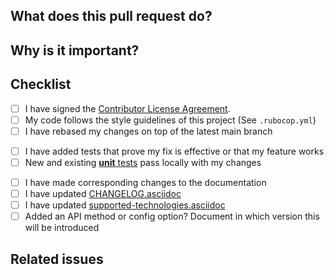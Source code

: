<!--
A few suggestions about filling out this PR

1. Use a descriptive title for the PR.
2. If this pull request is work in progress, create a draft PR instead of prefixing the title with WIP.
3. Please label this PR at least one of the following labels, depending on the scope of your change:
- feature request, which adds new behavior
- bug fix
- enhancement, which modifies existing behavior
- breaking change
4. Remove those recommended/optional sections if you don't need them. Only "What does this PR do", "Why is it important?" and "Checklist" are mandatory.
5. Generally, we require that you test any code you are adding or modifying.
Once your changes are ready to submit for review:
6. Submit the pull request: Push your local changes to your forked copy of the repository and submit a pull request (https://help.github.com/articles/using-pull-requests).
7. Please be patient. We might not be able to review your code as fast as we would like to, but we'll do our best to dedicate to it the attention it deserves. Your effort is much appreciated!
-->

## What does this pull request do?

<!--
Use this space to describe what the proposed code _does_, ie. what precisely will be done differently from this change.
-->

## Why is it important?

<!--
Optionally provide an explanation of why this is important.
-->

## Checklist
<!--
Add a checklist of things that are required to be reviewed in order to have the PR approved

List here all the items you have verified BEFORE sending this PR. Please DO NOT remove any item, striking through those that do not apply. (Just in case, strikethrough uses two tildes. ~~Scratch this.~~)
-->

- [ ] I have signed the [Contributor License Agreement](https://www.elastic.co/contributor-agreement/).
- [ ] My code follows the style guidelines of this project (See `.rubocop.yml`)
- [ ] I have rebased my changes on top of the latest main branch
<!--
Update your local repository with the most recent code from the main repo, and rebase your branch on top of the latest main branch. We prefer your initial changes to be squashed into a single commit. Later, if we ask you to make changes, add them as separate commits. This makes them easier to review.
-->
- [ ] I have added tests that prove my fix is effective or that my feature works
- [ ] New and existing [**unit** tests](https://github.com/elastic/apm-agent-ruby/blob/main/CONTRIBUTING.md#testing) pass locally with my changes
<!--
Run the test suite to make sure that nothing is broken. See https://github.com/elastic/apm-agent-ruby/blob/main/CONTRIBUTING.md#testing for details.
-->
- [ ] I have made corresponding changes to the documentation
- [ ] I have updated [CHANGELOG.asciidoc](CHANGELOG.asciidoc)
- [ ] I have updated [supported-technologies.asciidoc](docs/supported-technologies.asciidoc)
- [ ] Added an API method or config option? Document in which version this will be introduced

## Related issues
<!--
Link related issues below. Insert the issue link or reference after the word "Closes" if merging this should automatically close it.
- Closes #ISSUE_ID
- Relates #ISSUE_ID
- Requires #ISSUE_ID
- Superseds #ISSUE_ID
-->
